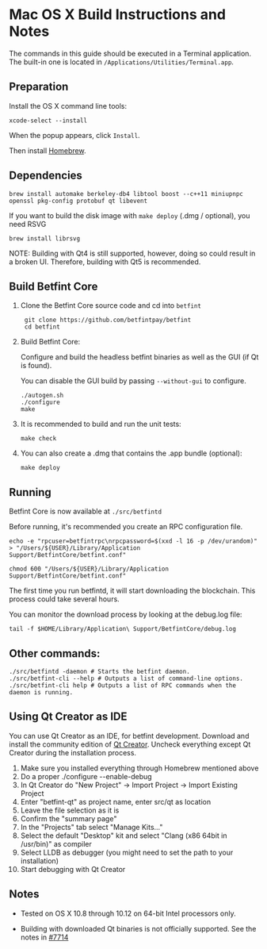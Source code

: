 Mac OS X Build Instructions and Notes
====================================
The commands in this guide should be executed in a Terminal application.
The built-in one is located in `/Applications/Utilities/Terminal.app`.

Preparation
-----------
Install the OS X command line tools:

`xcode-select --install`

When the popup appears, click `Install`.

Then install [Homebrew](https://brew.sh).

Dependencies
----------------------

    brew install automake berkeley-db4 libtool boost --c++11 miniupnpc openssl pkg-config protobuf qt libevent

If you want to build the disk image with `make deploy` (.dmg / optional), you need RSVG

    brew install librsvg

NOTE: Building with Qt4 is still supported, however, doing so could result in a broken UI. Therefore, building with Qt5 is recommended.

Build Betfint Core
------------------------

1. Clone the Betfint Core source code and cd into `betfint`

        git clone https://github.com/betfintpay/betfint
        cd betfint

2.  Build Betfint Core:

    Configure and build the headless betfint binaries as well as the GUI (if Qt is found).

    You can disable the GUI build by passing `--without-gui` to configure.

        ./autogen.sh
        ./configure
        make

3.  It is recommended to build and run the unit tests:

        make check

4.  You can also create a .dmg that contains the .app bundle (optional):

        make deploy

Running
-------

Betfint Core is now available at `./src/betfintd`

Before running, it's recommended you create an RPC configuration file.

    echo -e "rpcuser=betfintrpc\nrpcpassword=$(xxd -l 16 -p /dev/urandom)" > "/Users/${USER}/Library/Application Support/BetfintCore/betfint.conf"

    chmod 600 "/Users/${USER}/Library/Application Support/BetfintCore/betfint.conf"

The first time you run betfintd, it will start downloading the blockchain. This process could take several hours.

You can monitor the download process by looking at the debug.log file:

    tail -f $HOME/Library/Application\ Support/BetfintCore/debug.log

Other commands:
-------

    ./src/betfintd -daemon # Starts the betfint daemon.
    ./src/betfint-cli --help # Outputs a list of command-line options.
    ./src/betfint-cli help # Outputs a list of RPC commands when the daemon is running.

Using Qt Creator as IDE
------------------------
You can use Qt Creator as an IDE, for betfint development.
Download and install the community edition of [Qt Creator](https://www.qt.io/download/).
Uncheck everything except Qt Creator during the installation process.

1. Make sure you installed everything through Homebrew mentioned above
2. Do a proper ./configure --enable-debug
3. In Qt Creator do "New Project" -> Import Project -> Import Existing Project
4. Enter "betfint-qt" as project name, enter src/qt as location
5. Leave the file selection as it is
6. Confirm the "summary page"
7. In the "Projects" tab select "Manage Kits..."
8. Select the default "Desktop" kit and select "Clang (x86 64bit in /usr/bin)" as compiler
9. Select LLDB as debugger (you might need to set the path to your installation)
10. Start debugging with Qt Creator

Notes
-----

* Tested on OS X 10.8 through 10.12 on 64-bit Intel processors only.

* Building with downloaded Qt binaries is not officially supported. See the notes in [#7714](https://github.com/bitcoin/bitcoin/issues/7714)
